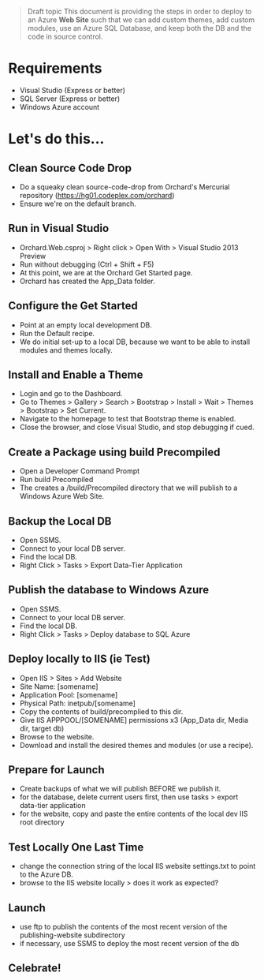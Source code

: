 > Draft topic This document is providing the steps in order to deploy to an Azure __Web Site__ such that we can add custom themes, add custom modules, use an Azure SQL Database, and keep both the DB and the code in source control.

Requirements
=====

- Visual Studio (Express or better)
- SQL Server (Express or better)
- Windows Azure account

Let's do this...
=======

Clean Source Code Drop
-----

- Do a squeaky clean source-code-drop from Orchard's Mercurial repository (https://hg01.codeplex.com/orchard)
- Ensure we're on the default branch. 

Run in Visual Studio
-----

- Orchard.Web.csproj > Right click > Open With > Visual Studio 2013 Preview
- Run without debugging (Ctrl + Shift + F5)
- At this point, we are at the Orchard Get Started page.
- Orchard has created the App_Data folder.

Configure the Get Started
-----

- Point at an empty local development DB. 
- Run the Default recipe. 
- We do initial set-up to a local DB, because we want to be able to install modules and themes locally.

Install and Enable a Theme
-----

- Login and go to the Dashboard.
- Go to Themes > Gallery > Search > Bootstrap > Install > Wait > Themes > Bootstrap > Set Current. 
- Navigate to the homepage to test that Bootstrap theme is enabled. 
- Close the browser, and close Visual Studio, and stop debugging if cued.

Create a Package using build Precompiled
-----

- Open a Developer Command Prompt
- Run build Precompiled
- The creates a /build/Precompiled directory that we will publish to a Windows Azure Web Site.

Backup the Local DB
-----

- Open SSMS. 
- Connect to your local DB server.
- Find the local DB.
- Right Click > Tasks > Export Data-Tier Application

Publish the database to Windows Azure
-----

- Open SSMS. 
- Connect to your local DB server. 
- Find the local DB.
- Right Click > Tasks > Deploy database to SQL Azure 

Deploy locally to IIS (ie Test)
-----

- Open IIS > Sites > Add Website
- Site Name: [somename]
- Application Pool: [somename]
- Physical Path: inetpub/[somename]
- Copy the contents of build/precomplied to this dir.
- Give IIS APPPOOL/[SOMENAME] permissions x3 (App_Data dir, Media dir, target db)
- Browse to the website.
- Download and install the desired themes and modules (or use a recipe).

Prepare for Launch
-----

- Create backups of what we will publish BEFORE we publish it.
- for the database, delete current users first, then use tasks > export data-tier application
- for the website, copy and paste the entire contents of the local dev IIS root directory

Test Locally One Last Time
-----

- change the connection string of the local IIS website settings.txt to point to the Azure DB.
- browse to the IIS website locally > does it work as expected?

Launch
-----

- use ftp to publish the contents of the most recent version of the publishing-website subdirectory
- if necessary, use SSMS to deploy the most recent version of the db

Celebrate!
-----







